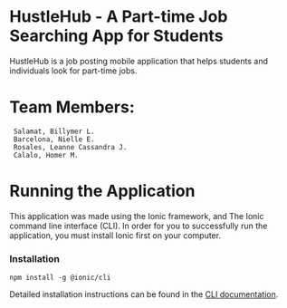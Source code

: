 # HustleHub - A Part-time Job Searching App for Students
HustleHub is a job posting mobile application that helps students and individuals look for part-time jobs.

# Team Members:
```
 Salamat, Billymer L.
 Barcelona, Nielle E.
 Rosales, Leanne Cassandra J.
 Calalo, Homer M.
```

# Running the Application

This application was made using the Ionic framework, and The Ionic command line interface (CLI). In order for you to successfully run the application, you must install Ionic first on your computer.

### Installation

```
npm install -g @ionic/cli
```

Detailed installation instructions can be found in the [CLI documentation](https://ionicframework.com/docs/installation/cli).

## 
